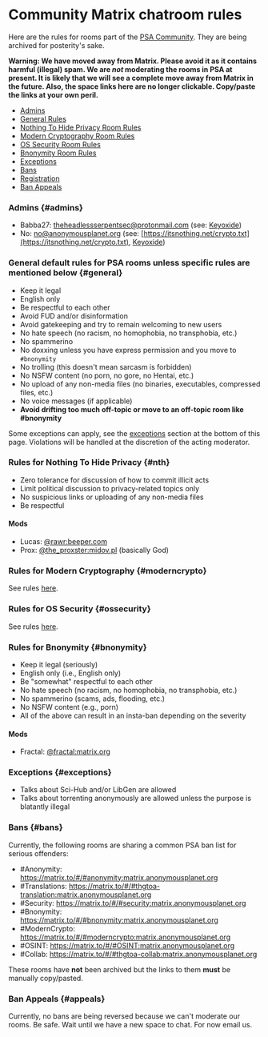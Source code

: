 # Community Matrix chatroom rules

Here are the rules for rooms part of the
[PSA Community](https://anonymousplanet.org/index.html). They are being archived
for posterity's sake.

**Warning: We have moved away from Matrix. Please avoid it as it contains
harmful (illegal) spam. We are *not* moderating the rooms in PSA at present. It
is likely that we will see a complete move away from Matrix in the future. Also,
the space links here are no longer clickable. Copy/paste the links at your own
peril.**

- [Admins](#admins)
- [General Rules](#general)
- [Nothing To Hide Privacy Room Rules](#nth)
- [Modern Cryptography Room Rules](#moderncrypto)
- [OS Security Room Rules](#ossecurity)
- [Bnonymity Room Rules](#bnonymity)
- [Exceptions](#exceptions)
- [Bans](#bans)
- [Registration](#register)
- [Ban Appeals](#appeals)

### Admins {#admins}

- Babba27: <theheadlessserpentsec@protonmail.com> (see:
  [Keyoxide](https://keyoxide.org/2974C1175BF81E46BC4898306D21A9D9F47CC1C8))
- No: <no@anonymousplanet.org> (see:
  [https://itsnothing.net/crypto.txt](https://itsnothing.net/crypto.txt),
  [Keyoxide](https://keyoxide.org/8B3A74890536BAD50D9376EBF1CB32F67E3302A1))

### General default rules for PSA rooms **unless specific rules are mentioned below** {#general}

- Keep it legal
- English only
- Be respectful to each other
- Avoid FUD and/or disinformation
- Avoid gatekeeping and try to remain welcoming to new users
- No hate speech (no racism, no homophobia, no transphobia, etc.)
- No spammerino
- No doxxing unless you have express permission and you move to `#bnonymity`
- No trolling (this doesn't mean sarcasm is forbidden)
- No NSFW content (no porn, no gore, no Hentai, etc.)
- No upload of any non-media files (no binaries, executables, compressed files, etc.)
- No voice messages (if applicable)
- **Avoid drifting too much off-topic or move to an off-topic room like #bnonymity**

Some exceptions can apply, see the [exceptions](#exceptions) section at the
bottom of this page. Violations will be handled at the discretion of the acting
moderator.

### Rules for Nothing To Hide Privacy {#nth}

- Zero tolerance for discussion of how to commit illicit acts
- Limit political discussion to privacy-related topics only
- No suspicious links or uploading of any non-media files
- Be respectful

#### Mods

- Lucas: [@rawr:beeper.com](https://matrix.to/#/@rawr:beeper.com)
- Prox: [@the_proxster:midov.pl](https://matrix.to/#/@the_proxster:midov.pl) (basically God)

### Rules for Modern Cryptography {#moderncrypto}

See rules [here](/moderncrypto-rules.html).

### Rules for OS Security {#ossecurity}

See rules [here](https://artemislena.eu/coc.html).

### Rules for Bnonymity {#bnonymity}

- Keep it legal (seriously)
- English only (i.e., English only)
- Be "somewhat" respectful to each other
- No hate speech (no racism, no homophobia, no transphobia, etc.)
- No spammerino (scams, ads, flooding, etc.)
- No NSFW content (e.g., porn)
- All of the above can result in an insta-ban depending on the severity

#### Mods

- Fractal: [@fractal:matrix.org](https://matrix.to/#/@fractal:matrix.org)

### Exceptions {#exceptions}

- Talks about Sci-Hub and/or LibGen are allowed
- Talks about torrenting anonymously are allowed unless the purpose is blatantly illegal

### Bans {#bans}

Currently, the following rooms are sharing a common PSA ban list for serious
offenders:

- #Anonymity: https://matrix.to/#/#anonymity:matrix.anonymousplanet.org
- #Translations: https://matrix.to/#/#thgtoa-translation:matrix.anonymousplanet.org
- #Security: https://matrix.to/#/#security:matrix.anonymousplanet.org
- #Bnonymity: https://matrix.to/#/#bnonymity:matrix.anonymousplanet.org
- #ModernCrypto: https://matrix.to/#/#moderncrypto:matrix.anonymousplanet.org
- #OSINT: https://matrix.to/#/#OSINT:matrix.anonymousplanet.org
- #Collab: https://matrix.to/#/#thgtoa-collab:matrix.anonymousplanet.org

These rooms have **not** been archived but the links to them **must** be manually
copy/pasted.

### Ban Appeals {#appeals}

Currently, no bans are being reversed because we can't moderate our rooms. Be safe. Wait until we have a new space to chat. For now email us.
